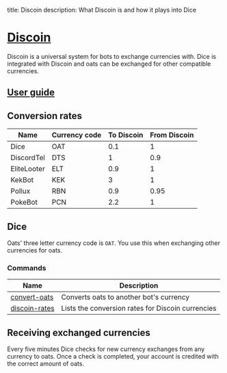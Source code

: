 title: Discoin
description: What Discoin is and how it plays into Dice

# [Discoin](http://discoin.sidetrip.xyz/)

Discoin is a universal system for bots to exchange currencies with. Dice is integrated with Discoin and oats can be exchanged for other compatible currencies.

## [User guide](https://discoin.gitbooks.io/docs/content/users-guide.html)

## Conversion rates

| Name        | Currency code | To Discoin | From Discoin |
|-------------|---------------|------------|--------------|
| Dice        | OAT           | 0.1        | 1            |
| DiscordTel  | DTS           | 1          | 0.9          |
| EliteLooter | ELT           | 0.9        | 1            |
| KekBot      | KEK           | 3          | 1            |
| Pollux      | RBN           | 0.9        | 0.95         |
| PokeBot     | PCN           | 2.2        | 1            |

## Dice

Oats' three letter currency code is `OAT`. You use this when exchanging other currencies for oats.

### Commands

| Name                                             | Description                                       |
|--------------------------------------------------|---------------------------------------------------|
| [convert-oats](/commands/economy/convert-oats)   | Converts oats to another bot's currency           |
| [discoin-rates](/commands/economy/discoin-rates) | Lists the conversion rates for Discoin currencies |

## Receiving exchanged currencies

Every five minutes Dice checks for new currency exchanges from any currency to oats. Once a check is completed, your account is credited with the correct amount of oats.
